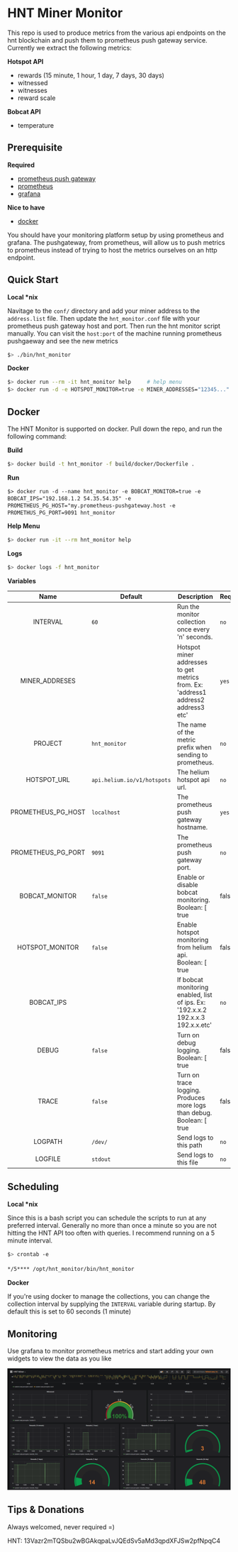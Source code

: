 # HNT Miner Monitor

This repo is used to produce metrics from the various api endpoints on the hnt blockchain and push them to prometheus push gateway service. Currently we extract the following metrics:

**Hotspot API**

- rewards (15 minute, 1 hour, 1 day, 7 days, 30 days)
- witnessed
- witnesses
- reward scale

**Bobcat API**

- temperature

## Prerequisite

**Required**

- [prometheus push gateway](https://github.com/prometheus/pushgateway)
- [prometheus](https://prometheus.io/docs/prometheus/latest/installation)
- [grafana](https://grafana.com/docs/grafana/latest/installation/docker)

**Nice to have**

- [docker](https://docker.io)

You should have your monitoring platform setup by using prometheus and grafana. The pushgateway, from prometheus, will allow us to push metrics to prometheus instead of trying to host the metrics ourselves on an http endpoint.

## Quick Start

**Local \*nix**

Navitage to the `conf/` directory and add your miner address to the `address.list` file. Then update the `hnt_monitor.conf` file with your prometheus push gateway host and port. Then run the hnt monitor script manually. You can visit the `host:port` of the machine running prometheus pushgaeway and see the new metrics

```bash
$> ./bin/hnt_monitor
```

**Docker**

```bash
$> docker run --rm -it hnt_monitor help     # help menu
$> docker run -d -e HOTSPOT_MONITOR=true -e MINER_ADDRESSES="12345..." -e PROMETHEUS_PG_HOST=my.prometheus-pushgateway.host hnt_monitor  # Enable hotspot monitoring from helium api
```

## Docker

The HNT Monitor is supported on docker. Pull down the repo, and run the following command:

**Build**

```bash
$> docker build -t hnt_monitor -f build/docker/Dockerfile .
```

**Run**

```
$> docker run -d --name hnt_monitor -e BOBCAT_MONITOR=true -e BOBCAT_IPS="192.168.1.2 54.35.54.35" -e PROMETHEUS_PG_HOST="my.prometheus-pushgateway.host -e PROMETHUS_PG_PORT=9091 hnt_monitor
```

**Help Menu**

```bash
$> docker run -it --rm hnt_monitor help
```

**Logs**

```bash
$> docker logs -f hnt_monitor
```

**Variables**

| Name | Default | Description | Required |
|:----:|---------|-------------|----------|
| INTERVAL | `60` | Run the monitor collection once every 'n' seconds. | `no` |
| MINER_ADDRESES | | Hotspot miner addresses to get metrics from. Ex: 'address1 address2 address3 etc' | `yes` |
| PROJECT | `hnt_monitor` | The name of the metric prefix when sending to prometheus. | `no` |
| HOTSPOT_URL | `api.helium.io/v1/hotspots` | The helium hotspot api url. | `no` |
| PROMETHEUS_PG_HOST | `localhost` | The prometheus push gateway hostname. | `yes` |
| PROMETHEUS_PG_PORT | `9091` | The prometheus push gateway port. | `no` |
| BOBCAT_MONITOR | `false` | Enable or disable bobcat monitoring. Boolean: [ true | false ] | `no` |
| HOTSPOT_MONITOR | `false` | Enable hotspot monitoring from helium api. Boolean: [ true | false ] | `yes` |
| BOBCAT_IPS | | If bobcat monitoring enabled, list of ips. Ex: '192.x.x.2 192.x.x.3 192.x.x.etc' | `no` |
| DEBUG | `false` | Turn on debug logging. Boolean: [ true | false ] | `no` |
| TRACE | `false` | Turn on trace logging. Produces more logs than debug. Boolean: [ true | false ] | `no` |
| LOGPATH | `/dev/` | Send logs to this path | `no` |
| LOGFILE | `stdout` | Send logs to this file | `no` |

## Scheduling 

**Local \*nix**

Since this is a bash script you can schedule the scripts to run at any preferred interval. Generally no more than once a minute so you are not hitting the HNT API too often with queries. I recommend running on a 5 minute interval.

```bash
$> crontab -e

*/5**** /opt/hnt_monitor/bin/hnt_monitor
```

**Docker**

If you're using docker to manage the collections, you can change the collection interval by supplying the `INTERVAL` variable during startup. By default this is set to 60 seconds (1 minute)

## Monitoring

Use grafana to monitor prometheus metrics and start adding your own widgets to view the data as you like

![grafana](docs/grafana.PNG)

## Tips & Donations

Always welcomed, never required =) 

HNT: 13Vazr2mTQSbu2wBGAkqpaLvJQEdSv5aMd3qpdXFJSw2pfNpqC4
